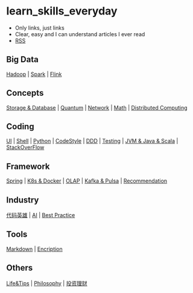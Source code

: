 # learn_skills_everyday
- Only links, just links
- Clear, easy and I can understand articles I ever read
- [RSS](https://github.com/476678244/learn_skills_everyday/commits/main.atom)

## Big Data

[Hadoop](Hadoop.md) | [Spark](Spark.md) | [Flink](Flink.md)

## Concepts

[Storage & Database](storage/Storage.md) | [Quantum](Quantum.md) | [Network](Network.md) | [Math](Math.md) | [Distributed Computing](DistributedComputing.md)

## Coding

[UI](FrontEndDevelopment.md) | [Shell](Shell.md) | [Python](Python.md) | [CodeStyle](CodeStyle.md) | [DDD](DDD.md) | [Testing](Testing.md) | [JVM & Java & Scala](Java_Scala.md) | [StackOverFlow](StackOverFlow.md)

## Framework

[Spring](Spring.md) | [K8s & Docker](K8s.md) | [OLAP](OLAP.md) | [Kafka & Pulsa](MessageQueue.md) | [Recommendation](Recommendation.md)

## Industry

[代码英雄](%E4%BB%A3%E7%A0%81%E8%8B%B1%E9%9B%84.md) | [AI](AI.md) | [Best Practice](best_practice.md)

## Tools

[Markdown](Markdown.md) | [Encription](encription.md)

## Others

[Life&Tips](Life.md) | [Philosophy](Philosophy.md) | [投资理财](Investment.md)
